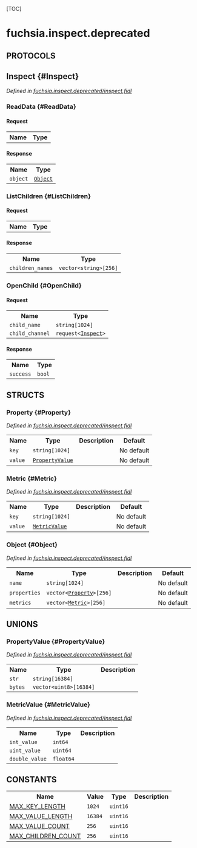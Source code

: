 [TOC]

# fuchsia.inspect.deprecated


## **PROTOCOLS**

## Inspect {#Inspect}
*Defined in [fuchsia.inspect.deprecated/inspect.fidl](https://fuchsia.googlesource.com/fuchsia/+/master/zircon/system/fidl/fuchsia-inspect-deprecated/inspect.fidl#49)*


### ReadData {#ReadData}


#### Request
<table>
    <tr><th>Name</th><th>Type</th></tr>
    </table>


#### Response
<table>
    <tr><th>Name</th><th>Type</th></tr>
    <tr>
            <td><code>object</code></td>
            <td>
                <code><a class='link' href='#Object'>Object</a></code>
            </td>
        </tr></table>

### ListChildren {#ListChildren}


#### Request
<table>
    <tr><th>Name</th><th>Type</th></tr>
    </table>


#### Response
<table>
    <tr><th>Name</th><th>Type</th></tr>
    <tr>
            <td><code>children_names</code></td>
            <td>
                <code>vector&lt;string&gt;[256]</code>
            </td>
        </tr></table>

### OpenChild {#OpenChild}


#### Request
<table>
    <tr><th>Name</th><th>Type</th></tr>
    <tr>
            <td><code>child_name</code></td>
            <td>
                <code>string[1024]</code>
            </td>
        </tr><tr>
            <td><code>child_channel</code></td>
            <td>
                <code>request&lt;<a class='link' href='#Inspect'>Inspect</a>&gt;</code>
            </td>
        </tr></table>


#### Response
<table>
    <tr><th>Name</th><th>Type</th></tr>
    <tr>
            <td><code>success</code></td>
            <td>
                <code>bool</code>
            </td>
        </tr></table>



## **STRUCTS**

### Property {#Property}
*Defined in [fuchsia.inspect.deprecated/inspect.fidl](https://fuchsia.googlesource.com/fuchsia/+/master/zircon/system/fidl/fuchsia-inspect-deprecated/inspect.fidl#21)*





<table>
    <tr><th>Name</th><th>Type</th><th>Description</th><th>Default</th></tr><tr>
            <td><code>key</code></td>
            <td>
                <code>string[1024]</code>
            </td>
            <td></td>
            <td>No default</td>
        </tr><tr>
            <td><code>value</code></td>
            <td>
                <code><a class='link' href='#PropertyValue'>PropertyValue</a></code>
            </td>
            <td></td>
            <td>No default</td>
        </tr>
</table>

### Metric {#Metric}
*Defined in [fuchsia.inspect.deprecated/inspect.fidl](https://fuchsia.googlesource.com/fuchsia/+/master/zircon/system/fidl/fuchsia-inspect-deprecated/inspect.fidl#34)*





<table>
    <tr><th>Name</th><th>Type</th><th>Description</th><th>Default</th></tr><tr>
            <td><code>key</code></td>
            <td>
                <code>string[1024]</code>
            </td>
            <td></td>
            <td>No default</td>
        </tr><tr>
            <td><code>value</code></td>
            <td>
                <code><a class='link' href='#MetricValue'>MetricValue</a></code>
            </td>
            <td></td>
            <td>No default</td>
        </tr>
</table>

### Object {#Object}
*Defined in [fuchsia.inspect.deprecated/inspect.fidl](https://fuchsia.googlesource.com/fuchsia/+/master/zircon/system/fidl/fuchsia-inspect-deprecated/inspect.fidl#40)*





<table>
    <tr><th>Name</th><th>Type</th><th>Description</th><th>Default</th></tr><tr>
            <td><code>name</code></td>
            <td>
                <code>string[1024]</code>
            </td>
            <td></td>
            <td>No default</td>
        </tr><tr>
            <td><code>properties</code></td>
            <td>
                <code>vector&lt;<a class='link' href='#Property'>Property</a>&gt;[256]</code>
            </td>
            <td></td>
            <td>No default</td>
        </tr><tr>
            <td><code>metrics</code></td>
            <td>
                <code>vector&lt;<a class='link' href='#Metric'>Metric</a>&gt;[256]</code>
            </td>
            <td></td>
            <td>No default</td>
        </tr>
</table>







## **UNIONS**

### PropertyValue {#PropertyValue}
*Defined in [fuchsia.inspect.deprecated/inspect.fidl](https://fuchsia.googlesource.com/fuchsia/+/master/zircon/system/fidl/fuchsia-inspect-deprecated/inspect.fidl#15)*


<table>
    <tr><th>Name</th><th>Type</th><th>Description</th></tr><tr>
            <td><code>str</code></td>
            <td>
                <code>string[16384]</code>
            </td>
            <td></td>
        </tr><tr>
            <td><code>bytes</code></td>
            <td>
                <code>vector&lt;uint8&gt;[16384]</code>
            </td>
            <td></td>
        </tr></table>

### MetricValue {#MetricValue}
*Defined in [fuchsia.inspect.deprecated/inspect.fidl](https://fuchsia.googlesource.com/fuchsia/+/master/zircon/system/fidl/fuchsia-inspect-deprecated/inspect.fidl#27)*


<table>
    <tr><th>Name</th><th>Type</th><th>Description</th></tr><tr>
            <td><code>int_value</code></td>
            <td>
                <code>int64</code>
            </td>
            <td></td>
        </tr><tr>
            <td><code>uint_value</code></td>
            <td>
                <code>uint64</code>
            </td>
            <td></td>
        </tr><tr>
            <td><code>double_value</code></td>
            <td>
                <code>float64</code>
            </td>
            <td></td>
        </tr></table>







## **CONSTANTS**

<table>
    <tr><th>Name</th><th>Value</th><th>Type</th><th>Description</th></tr><tr>
            <td><a href="https://fuchsia.googlesource.com/fuchsia/+/master/zircon/system/fidl/fuchsia-inspect-deprecated/inspect.fidl#10">MAX_KEY_LENGTH</a></td>
            <td>
                    <code>1024</code>
                </td>
                <td><code>uint16</code></td>
            <td></td>
        </tr>
    <tr>
            <td><a href="https://fuchsia.googlesource.com/fuchsia/+/master/zircon/system/fidl/fuchsia-inspect-deprecated/inspect.fidl#11">MAX_VALUE_LENGTH</a></td>
            <td>
                    <code>16384</code>
                </td>
                <td><code>uint16</code></td>
            <td></td>
        </tr>
    <tr>
            <td><a href="https://fuchsia.googlesource.com/fuchsia/+/master/zircon/system/fidl/fuchsia-inspect-deprecated/inspect.fidl#12">MAX_VALUE_COUNT</a></td>
            <td>
                    <code>256</code>
                </td>
                <td><code>uint16</code></td>
            <td></td>
        </tr>
    <tr>
            <td><a href="https://fuchsia.googlesource.com/fuchsia/+/master/zircon/system/fidl/fuchsia-inspect-deprecated/inspect.fidl#13">MAX_CHILDREN_COUNT</a></td>
            <td>
                    <code>256</code>
                </td>
                <td><code>uint16</code></td>
            <td></td>
        </tr>
    
</table>

